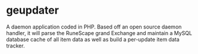 geupdater
=========

A daemon application coded in PHP. Based off an open source daemon handler, it will parse the RuneScape grand Exchange and maintain a MySQL database cache of all item data as well as build a per-update item data tracker.
